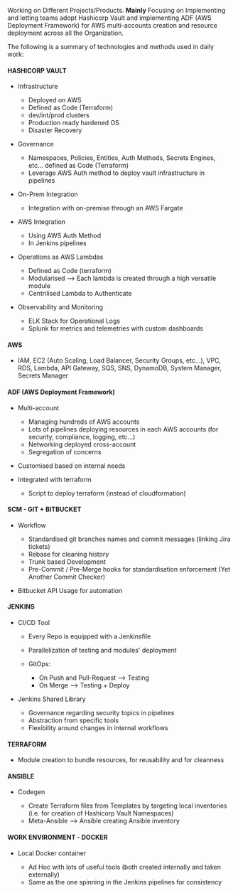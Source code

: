 Working on Different Projects/Products. **Mainly** Focusing on Implementing and letting teams adopt Hashicorp Vault and implementing ADF (AWS Deployment Framework) for AWS multi-accounts creation and resource deployment across all the Organization.

The following is a summary of technologies and methods used in daily work:

#### HASHICORP VAULT

- Infrastructure

  - Deployed on AWS
  - Defined as Code (Terraform)
  - dev/int/prod clusters
  - Production ready hardened OS
  - Disaster Recovery

- Governance

  - Namespaces, Policies, Entities, Auth Methods, Secrets Engines, etc... defined as Code (Terraform)
  - Leverage AWS Auth method to deploy vault infrastructure in pipelines

- On-Prem Integration

  - Integration with on-premise through an AWS Fargate

- AWS Integration

  - Using AWS Auth Method
  - In Jenkins pipelines

- Operations as AWS Lambdas

  - Defined as Code (terraform)
  - Modularised --> Each lambda is created through a high versatile module
  - Centrilised Lambda to Authenticate

- Observability and Monitoring

  - ELK Stack for Operational Logs
  - Splunk for metrics and telemetries with custom dashboards

#### AWS

- IAM, EC2 (Auto Scaling, Load Balancer, Security Groups, etc...), VPC, RDS, Lambda, API Gateway, SQS, SNS, DynamoDB, System Manager, Secrets Manager

#### ADF (AWS Deployment Framework)

- Multi-account

  - Managing hundreds of AWS accounts
  - Lots of pipelines deploying resources in each AWS accounts (for security, compliance, logging, etc...)
  - Networking deployed cross-account
  - Segregation of concerns

- Customised based on internal needs

- Integrated with terraform

  - Script to deploy terraform (instead of cloudformation)

#### SCM - GIT + BITBUCKET

- Workflow

  - Standardised git branches names and commit messages (linking Jira tickets)
  - Rebase for cleaning history
  - Trunk based Development
  - Pre-Commit / Pre-Merge hooks for standardisation enforcement (Yet Another Commit Checker)

- Bitbucket API Usage for automation

#### JENKINS

- CI/CD Tool

  - Every Repo is equipped with a Jenkinsfile
  - Parallelization of testing and modules' deployment
  - GitOps:

    - On Push and Pull-Request --> Testing
    - On Merge --> Testing + Deploy

- Jenkins Shared Library

  - Governance regarding security topics in pipelines
  - Abstraction from specific tools
  - Flexibility around changes in internal workflows

#### TERRAFORM

- Module creation to bundle resources, for reusability and for cleanness

#### ANSIBLE

- Codegen

  - Create Terraform files from Templates by targeting local inventories (i.e. for creation of Hashicorp Vault Namespaces)
  - Meta-Ansible --> Ansible creating Ansible inventory

#### WORK ENVIRONMENT - DOCKER

- Local Docker container

  - Ad Hoc with lots of useful tools (both created internally and taken externally)
  - Same as the one spinning in the Jenkins pipelines for consistency
